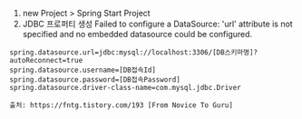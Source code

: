


1. new Project > Spring Start Project
2. JDBC 프로퍼티 생성
Failed to configure a DataSource: 'url' attribute is not specified and no embedded datasource could be configured.
```
spring.datasource.url=jdbc:mysql://localhost:3306/[DB스키마명]?autoReconnect=true
spring.datasource.username=[DB접속Id]
spring.datasource.password=[DB접속Password]
spring.datasource.driver-class-name=com.mysql.jdbc.Driver

출처: https://fntg.tistory.com/193 [From Novice To Guru]
```
